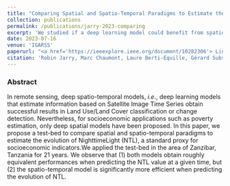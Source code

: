 ```yaml
---
title: "Comparing Spatial and Spatio-Temporal Paradigms to Estimate the Evolution of Socio-Economical Indicators from Satellite Images"
collection: publications
permalink: /publications/jarry-2023-comparing
excerpt: 'We studied if a deep learning model could benefit from spatio-temporal data to predict the evolution of Nighttime Light, a classic socio-economic proxy.'
date: 2023-07-16
venue: 'IGARSS'
paperurl: "<a href='https://ieeexplore.ieee.org/document/10282306'> Link. </a>"
citation: 'Robin Jarry, Marc Chaumont, Laure Berti-Équille, Gérard Subsol. Comparing Spatial and Spatio-Temporal Paradigms to Estimate The Evolution of Socio-Economical Indicators from Satellite Images. In <i> IGARSS 2023 - IEEE International Geoscience and Remote Sensing Symposium </i> (p. 5790-5793). IEEE.'
---
```


### Abstract 

In  remote  sensing,  deep  spatio-temporal  models, _i.e._, deep  learning  models  that  estimate  information  based  on Satellite Image Time Series obtain successful results in Land Use/Land  Cover  classification  or  change  detection. Nevertheless, for socioeconomic applications such as poverty estimation, only deep spatial models have been proposed. In this paper, we propose a test-bed to compare spatial and spatio-temporal  paradigms  to  estimate  the  evolution  of  NighttimeLight (NTL), a standard proxy for socioeconomic indicators.We applied the test-bed in the area of Zanzibar, Tanzania for 21  years. We  observe  that  (1)  both  models  obtain  roughly equivalent performances when predicting the NTL value at a given time, but (2) the spatio-temporal model is significantly more efficient when predicting the evolution of NTL.